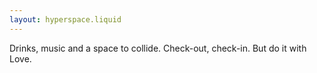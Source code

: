 ```yaml
---
layout: hyperspace.liquid
---
```


Drinks, music and a space to collide. Check-out, check-in.
But do it with Love.